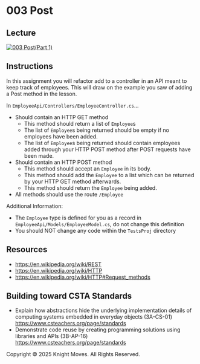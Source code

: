 # 003 Post

## Lecture

[![003 Post(Part 1)](https://img.youtube.com/vi/C9O1YqCKNcs/0.jpg)](https://www.youtube.com/watch?v=C9O1YqCKNcs)


## Instructions

In this assignment you will refactor add to a controller in an API meant to keep track of employees. This will draw on the example you saw of adding a Post method in the lesson.

In `EmployeeApi/Controllers/EmployeeController.cs`...
- Should contain an HTTP GET method
    - This method should return a list of `Employee`s
    - The list of `Employee`s being returned should be empty if no employees have been added.
    - The list of `Employee`s being returned should contain employees added through your HTTP POST method after POST requests have been made.
- Should contain an HTTP POST method
    - This method should accept an `Employee` in its body.
    - This method should add the `Employee` to a list which can be returned by your HTTP GET method afterwards.
    - This method should return the `Employee` being added.
- All methods should use the route `/Employee`

Additional Information:

- The `Employee` type is defined for you as a record in `EmployeeApi/Models/EmployeeModel.cs`, do not change this definition
- You should NOT change any code within the `TestsProj` directory

## Resources

- https://en.wikipedia.org/wiki/REST
- https://en.wikipedia.org/wiki/HTTP
- https://en.wikipedia.org/wiki/HTTP#Request_methods

## Building toward CSTA Standards

- Explain how abstractions hide the underlying implementation details of computing systems embedded in everyday objects (3A-CS-01) https://www.csteachers.org/page/standards
- Demonstrate code reuse by creating programming solutions using libraries and APIs (3B-AP-16) https://www.csteachers.org/page/standards

Copyright &copy; 2025 Knight Moves. All Rights Reserved.

